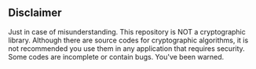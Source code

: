 <h2>Disclaimer</h2>

<p>Just in case of misunderstanding. This repository is NOT a cryptographic library. Although there are source codes for cryptographic algorithms, it is not recommended you use them in any application that requires security. Some codes are incomplete or contain bugs. You've been warned.</p>
